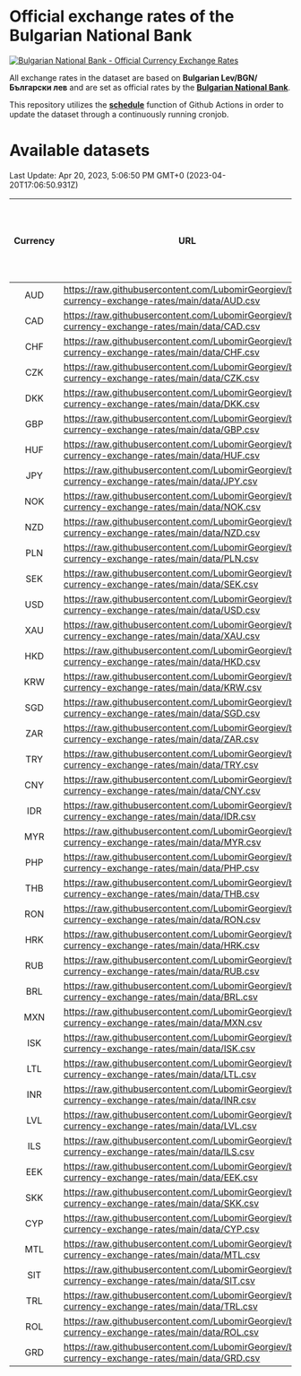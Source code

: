 # Official exchange rates of the Bulgarian National Bank

[![Bulgarian National Bank - Official Currency Exchange Rates](https://github.com/LubomirGeorgiev/bnb-currency-exchange-rates/actions/workflows/update-rates.yml/badge.svg?branch=main)](https://github.com/LubomirGeorgiev/bnb-currency-exchange-rates/actions/workflows/update-rates.yml)

All exchange rates in the dataset are based on **Bulgarian Lev/BGN/Български лев** and are set as official rates by the [**Bulgarian National Bank**](https://www.bnb.bg/Statistics/StExternalSector/StExchangeRates/StERForeignCurrencies/index.htm?toLang=_EN).

This repository utilizes the [**schedule**](https://docs.github.com/en/actions/reference/events-that-trigger-workflows) function of Github Actions in order to update the dataset through a continuously running cronjob.

# Available datasets

<!-- START LINKS (DO NOT EVER FU*ING DELETE THIS COMMENT FOR THE LOVE OF YOUR LIFE!!! IF YOU ARE CURIOS HOW IT WORKS, YOU CAN HAVE A LOOK AT ./src/updateReadme.ts) -->

Last Update: Apr 20, 2023, 5:06:50 PM GMT+0 (2023-04-20T17:06:50.931Z)

| Currency | URL                                                                                             | Number of records | Number of missing days that were filled in |
| :------: | ----------------------------------------------------------------------------------------------- | :---------------: | :----------------------------------------: |
|   AUD    | https://raw.githubusercontent.com/LubomirGeorgiev/bnb-currency-exchange-rates/main/data/AUD.csv |       8229        |                    2537                    |
|   CAD    | https://raw.githubusercontent.com/LubomirGeorgiev/bnb-currency-exchange-rates/main/data/CAD.csv |       8229        |                    2537                    |
|   CHF    | https://raw.githubusercontent.com/LubomirGeorgiev/bnb-currency-exchange-rates/main/data/CHF.csv |       8229        |                    2537                    |
|   CZK    | https://raw.githubusercontent.com/LubomirGeorgiev/bnb-currency-exchange-rates/main/data/CZK.csv |       8229        |                    2537                    |
|   DKK    | https://raw.githubusercontent.com/LubomirGeorgiev/bnb-currency-exchange-rates/main/data/DKK.csv |       8229        |                    2537                    |
|   GBP    | https://raw.githubusercontent.com/LubomirGeorgiev/bnb-currency-exchange-rates/main/data/GBP.csv |       8229        |                    2537                    |
|   HUF    | https://raw.githubusercontent.com/LubomirGeorgiev/bnb-currency-exchange-rates/main/data/HUF.csv |       8229        |                    2537                    |
|   JPY    | https://raw.githubusercontent.com/LubomirGeorgiev/bnb-currency-exchange-rates/main/data/JPY.csv |       8229        |                    2537                    |
|   NOK    | https://raw.githubusercontent.com/LubomirGeorgiev/bnb-currency-exchange-rates/main/data/NOK.csv |       8229        |                    2537                    |
|   NZD    | https://raw.githubusercontent.com/LubomirGeorgiev/bnb-currency-exchange-rates/main/data/NZD.csv |       8229        |                    2537                    |
|   PLN    | https://raw.githubusercontent.com/LubomirGeorgiev/bnb-currency-exchange-rates/main/data/PLN.csv |       8229        |                    2537                    |
|   SEK    | https://raw.githubusercontent.com/LubomirGeorgiev/bnb-currency-exchange-rates/main/data/SEK.csv |       8229        |                    2537                    |
|   USD    | https://raw.githubusercontent.com/LubomirGeorgiev/bnb-currency-exchange-rates/main/data/USD.csv |       8229        |                    2537                    |
|   XAU    | https://raw.githubusercontent.com/LubomirGeorgiev/bnb-currency-exchange-rates/main/data/XAU.csv |       8229        |                    2539                    |
|   HKD    | https://raw.githubusercontent.com/LubomirGeorgiev/bnb-currency-exchange-rates/main/data/HKD.csv |       7927        |                    2446                    |
|   KRW    | https://raw.githubusercontent.com/LubomirGeorgiev/bnb-currency-exchange-rates/main/data/KRW.csv |       7927        |                    2446                    |
|   SGD    | https://raw.githubusercontent.com/LubomirGeorgiev/bnb-currency-exchange-rates/main/data/SGD.csv |       7927        |                    2446                    |
|   ZAR    | https://raw.githubusercontent.com/LubomirGeorgiev/bnb-currency-exchange-rates/main/data/ZAR.csv |       7927        |                    2446                    |
|   TRY    | https://raw.githubusercontent.com/LubomirGeorgiev/bnb-currency-exchange-rates/main/data/TRY.csv |       6409        |                    1976                    |
|   CNY    | https://raw.githubusercontent.com/LubomirGeorgiev/bnb-currency-exchange-rates/main/data/CNY.csv |       6289        |                    1940                    |
|   IDR    | https://raw.githubusercontent.com/LubomirGeorgiev/bnb-currency-exchange-rates/main/data/IDR.csv |       6289        |                    1940                    |
|   MYR    | https://raw.githubusercontent.com/LubomirGeorgiev/bnb-currency-exchange-rates/main/data/MYR.csv |       6289        |                    1940                    |
|   PHP    | https://raw.githubusercontent.com/LubomirGeorgiev/bnb-currency-exchange-rates/main/data/PHP.csv |       6289        |                    1940                    |
|   THB    | https://raw.githubusercontent.com/LubomirGeorgiev/bnb-currency-exchange-rates/main/data/THB.csv |       6289        |                    1940                    |
|   RON    | https://raw.githubusercontent.com/LubomirGeorgiev/bnb-currency-exchange-rates/main/data/RON.csv |       6230        |                    1922                    |
|   HRK    | https://raw.githubusercontent.com/LubomirGeorgiev/bnb-currency-exchange-rates/main/data/HRK.csv |       6178        |                    1904                    |
|   RUB    | https://raw.githubusercontent.com/LubomirGeorgiev/bnb-currency-exchange-rates/main/data/RUB.csv |       6048        |                    1863                    |
|   BRL    | https://raw.githubusercontent.com/LubomirGeorgiev/bnb-currency-exchange-rates/main/data/BRL.csv |       5319        |                    1643                    |
|   MXN    | https://raw.githubusercontent.com/LubomirGeorgiev/bnb-currency-exchange-rates/main/data/MXN.csv |       5319        |                    1643                    |
|   ISK    | https://raw.githubusercontent.com/LubomirGeorgiev/bnb-currency-exchange-rates/main/data/ISK.csv |       5231        |                    1617                    |
|   LTL    | https://raw.githubusercontent.com/LubomirGeorgiev/bnb-currency-exchange-rates/main/data/LTL.csv |       5153        |                    1582                    |
|   INR    | https://raw.githubusercontent.com/LubomirGeorgiev/bnb-currency-exchange-rates/main/data/INR.csv |       4952        |                    1529                    |
|   LVL    | https://raw.githubusercontent.com/LubomirGeorgiev/bnb-currency-exchange-rates/main/data/LVL.csv |       4790        |                    1470                    |
|   ILS    | https://raw.githubusercontent.com/LubomirGeorgiev/bnb-currency-exchange-rates/main/data/ILS.csv |       4228        |                    1310                    |
|   EEK    | https://raw.githubusercontent.com/LubomirGeorgiev/bnb-currency-exchange-rates/main/data/EEK.csv |       3998        |                    1224                    |
|   SKK    | https://raw.githubusercontent.com/LubomirGeorgiev/bnb-currency-exchange-rates/main/data/SKK.csv |       2970        |                    912                     |
|   CYP    | https://raw.githubusercontent.com/LubomirGeorgiev/bnb-currency-exchange-rates/main/data/CYP.csv |       2906        |                    890                     |
|   MTL    | https://raw.githubusercontent.com/LubomirGeorgiev/bnb-currency-exchange-rates/main/data/MTL.csv |       2604        |                    799                     |
|   SIT    | https://raw.githubusercontent.com/LubomirGeorgiev/bnb-currency-exchange-rates/main/data/SIT.csv |       2542        |                    778                     |
|   TRL    | https://raw.githubusercontent.com/LubomirGeorgiev/bnb-currency-exchange-rates/main/data/TRL.csv |       1818        |                    559                     |
|   ROL    | https://raw.githubusercontent.com/LubomirGeorgiev/bnb-currency-exchange-rates/main/data/ROL.csv |       1697        |                    524                     |
|   GRD    | https://raw.githubusercontent.com/LubomirGeorgiev/bnb-currency-exchange-rates/main/data/GRD.csv |        359        |                    107                     |

<!-- END LINKS (DO NOT EVER FU*ING DELETE THIS COMMENT FOR THE LOVE OF YOUR LIFE!!! IF YOU ARE CURIOS HOW IT WORKS, YOU CAN HAVE A LOOK AT ./src/updateReadme.ts) -->
